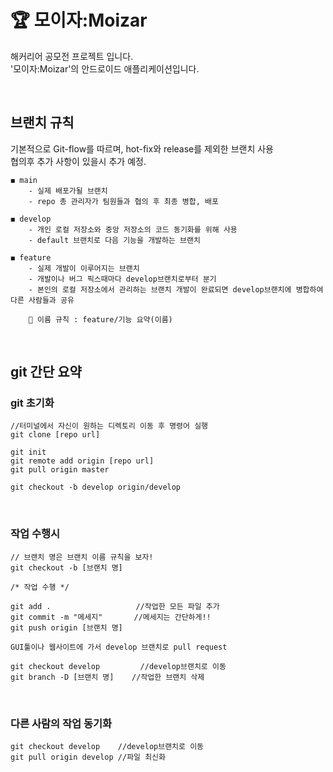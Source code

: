 # 🏆 모이자:Moizar

해커리어 공모전 프로젝트 입니다.<br>
'모이자:Moizar'의 안드로이드 애플리케이션입니다.

<br>

## 브랜치 규칙

기본적으로 Git-flow를 따르며, hot-fix와 release를 제외한 브랜치 사용<br>
협의후 추가 사항이 있을시 추가 예정.

```
◼ main
    - 실제 배포가될 브랜치
    - repo 총 관리자가 팀원들과 협의 후 최종 병합, 배포

◼ develop
    - 개인 로컬 저장소와 중앙 저장소의 코드 동기화를 위해 사용
    - default 브랜치로 다음 기능을 개발하는 브랜치

◼ feature
    - 실제 개발이 이루어지는 브랜치
    - 개발이나 버그 픽스때마다 develop브랜치로부터 분기
    - 본인의 로컬 저장소에서 관리하는 브랜치 개발이 완료되면 develop브랜치에 병합하여 다른 사람들과 공유

    🔹 이름 규칙 : feature/기능 요약(이름)

```

<br>

## git 간단 요약

### git 초기화

```
//터미널에서 자신이 원하는 디렉토리 이동 후 명령어 실행
git clone [repo url]

git init
git remote add origin [repo url]
git pull origin master

git checkout -b develop origin/develop
```

<br>

### 작업 수행시

```
// 브랜치 명은 브랜치 이름 규칙을 보자!
git checkout -b [브랜치 명]

/* 작업 수행 */

git add .                   //작업한 모든 파일 추가
git commit -m "메세지"       //메세지는 간단하게!!
git push origin [브랜치 명]

GUI툴이나 웹사이트에 가서 develop 브랜치로 pull request

git checkout develop         //develop브랜치로 이동
git branch -D [브랜치 명]    //작업한 브랜치 삭제
```

<br>

### 다른 사람의 작업 동기화

```
git checkout develop    //develop브랜치로 이동
git pull origin develop //파일 최신화
```

<br>